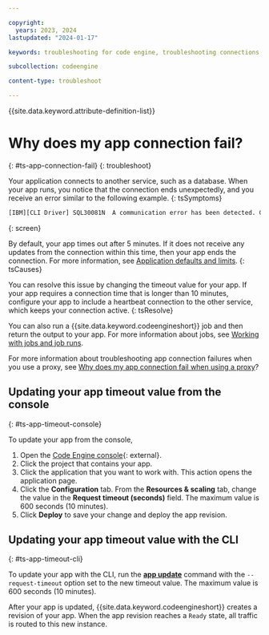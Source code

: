 ```yaml
---

copyright:
  years: 2023, 2024
lastupdated: "2024-01-17"

keywords: troubleshooting for code engine, troubleshooting connections in code engine, tips for app connections in code engine, debugging connections in code engine, app connectivity and code engine, app connection fails

subcollection: codeengine

content-type: troubleshoot

---
```


{{site.data.keyword.attribute-definition-list}}

# Why does my app connection fail?
{: #ts-app-connection-fail}
{: troubleshoot}

Your application connects to another service, such as a database. When your app runs, you notice that the connection ends unexpectedly, and you receive an error similar to the following example.
{: tsSymptoms}

```txt
[IBM][CLI Driver] SQL30081N  A communication error has been detected. Communication protocol being used: "SSL". 
```
{: screen}


By default, your app times out after 5 minutes. If it does not receive any updates from the connection within this time, then your app ends the connection. For more information, see [Application defaults and limits](/docs/codeengine?topic=codeengine-limits#limits_application).
{: tsCauses}

You can resolve this issue by changing the timeout value for your app. If your app requires a connection time that is longer than 10 minutes, configure your app to include a heartbeat connection to the other service, which keeps your connection active. 
{: tsResolve}

You can also run a {{site.data.keyword.codeengineshort}} job and then return the output to your app. For more information about jobs, see [Working with jobs and job runs](/docs/codeengine?topic=codeengine-job-plan).

For more information about troubleshooting app connection failures when you use a proxy, see [Why does my app connection fail when using a proxy](/docs/codeengine?topic=codeengine-ts-app-connection-failwithproxy)?




## Updating your app timeout value from the console
{: #ts-app-timeout-console}

To update your app from the console,

1. Open the [Code Engine console](https://cloud.ibm.com/codeengine/overview){: external}.
2. Click the project that contains your app.
3. Click the application that you want to work with. This action opens the application page.
4. Click the **Configuration** tab. From the **Resources & scaling** tab, change the value in the **Request timeout (seconds)** field. The maximum value is 600 seconds (10 minutes). 
5. Click **Deploy** to save your change and deploy the app revision.

## Updating your app timeout value with the CLI
{: #ts-app-timeout-cli}

To update your app with the CLI, run the [**app update**](/docs/codeengine?topic=codeengine-cli#cli-application-update) command with the `--request-timeout` option set to the new timeout value. The maximum value is 600 seconds (10 minutes).


After your app is updated, {{site.data.keyword.codeengineshort}} creates a revision of your app. When the app revision reaches a `Ready` state, all traffic is routed to this new instance.



